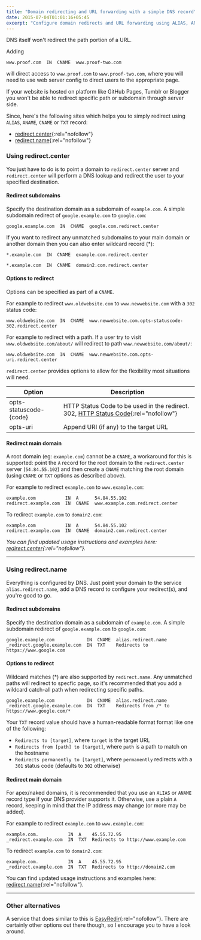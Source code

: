 ```yaml
---
title: "Domain redirecting and URL forwarding with a simple DNS record"
date: 2015-07-04T01:01:16+05:45
excerpt: "Configure domain redirects and URL forwarding using ALIAS, ANAME, CNAME or TXT record."
---
```


DNS itself won't redirect the path portion of a URL.

Adding

```text
www.proof.com  IN  CNAME  www.proof-two.com
```

will direct access to `www.proof.com` to `www.proof-two.com`, where you will need to use web server config to direct users to the appropriate page.

If your website is hosted on platform like GitHub Pages, Tumblr or Blogger you won't be able to redirect specific path or subdomain through server side.

Since, here's the following sites which helps you to simply redirect using `ALIAS`, `ANAME`, `CNAME` or `TXT` record:

* [redirect.center](http://redirect.center/){:rel="nofollow"}
* [redirect.name](http://redirect.name/){:rel="nofollow"}

### Using redirect.center

You just have to do is to point a domain to `redirect.center` server and `redirect.center` will perform a DNS lookup and redirect the user to your specified destination.

#### Redirect subdomains

Specify the destination domain as a subdomain of `example.com`. A simple subdomain redirect of `google.example.com` to `google.com`:

```text
google.example.com  IN  CNAME  google.com.redirect.center
```

If you want to redirect any unmatched subdomains to your main domain or another domain then you can also enter wildcard record (*):

```text
*.example.com  IN  CNAME  example.com.redirect.center
```

```text
*.example.com  IN  CNAME  domain2.com.redirect.center
```

#### Options to redirect

Options can be specified as part of a `CNAME`.

For example to redirect `www.oldwebsite.com` to `www.newwebsite.com` with a `302` status code:

```text
www.oldwebsite.com  IN  CNAME  www.newwebsite.com.opts-statuscode-302.redirect.center
```

For example to redirect with a path. If a user try to visit `www.oldwebsite.com/about/` will redirect to path `www.newwebsite.com/about/`:

```text
www.oldwebsite.com  IN  CNAME  www.newwebsite.com.opts-uri.redirect.center
```

`redirect.center` provides options to allow for the flexibility most situations will need.

| Option	               | Description
|------------------------|--------------------------------------------------------------------
| opts-statuscode-{code} | HTTP Status Code to be used in the redirect. 302, [HTTP Status Code](http://httpstatus.es/){:rel="nofollow"}
| opts-uri	             | Append URI (if any) to the target URL

#### Redirect main domain

A root domain (eg: `example.com`) cannot be a `CNAME`, a workaround for this is supported: point the `A` record for the root domain to the `redirect.center` server (`54.84.55.102`) and then create a `CNAME` matching the root domain (using `CNAME` or `TXT` options as described above).

For example to redirect `example.com` to `www.example.com`:

```text
example.com           IN  A      54.84.55.102
redirect.example.com  IN  CNAME  www.example.com.redirect.center
```

To redirect `example.com` to `domain2.com`:

```text
example.com           IN  A      54.84.55.102
redirect.example.com  IN  CNAME  domain2.com.redirect.center
```

*You can find updated usage instructions and examples here: [redirect.center](http://redirect.center/){:rel="nofollow"}.*

---

### Using redirect.name

Everything is configured by DNS. Just point your domain to the service `alias.redirect.name`, add a DNS record to configure your redirect(s), and you're good to go.

#### Redirect subdomains

Specify the destination domain as a subdomain of `example.com`. A simple subdomain redirect of `google.example.com` to `google.com`:

```text
google.example.com            IN  CNAME  alias.redirect.name
_redirect.google.example.com  IN  TXT    Redirects to https://www.google.com
```

#### Options to redirect

Wildcard matches (*) are also supported by `redirect.name`. Any unmatched paths will redirect to specfic page, so it's recommended that you add a wildcard catch-all path when redirecting specific paths.

```text
google.example.com            IN  CNAME  alias.redirect.name
_redirect.google.example.com  IN  TXT    Redirects from /* to https://www.google.com/*
```

Your `TXT` record value should have a human-readable format format like one of the following:

* `Redirects to [target]`, where `target` is the target URL
* `Redirects from [path] to [target]`, where `path` is a path to match on the hostname
* `Redirects permanently to [target]`, where `permanently` redirects with a `301` status code (defaults to `302` otherwise)

#### Redirect main domain

For apex/naked domains, it is recommended that you use an `ALIAS` or `ANAME` record type if your DNS provider supports it. Otherwise, use a plain `A` record, keeping in mind that the IP address may change (or more may be added).

For example to redirect `example.com` to `www.example.com`:

```text
example.com.           IN  A    45.55.72.95
_redirect.example.com  IN  TXT  Redirects to http://www.example.com
```

To redirect `example.com` to `domain2.com`:

```text
example.com.           IN  A    45.55.72.95
_redirect.example.com  IN  TXT  Redirects to http://domain2.com
```

You can find updated usage instructions and examples here: [redirect.name](http://redirect.name/){:rel="nofollow"}.

---

### Other alternatives

A service that does similar to this is [EasyRedir](http://www.easyredir.com/free-url-redirects){:rel="nofollow"}. There are certainly other options out there though, so I encourage you to have a look around.

